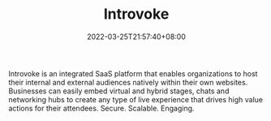 ﻿---
weight: 
title: "Introvoke"
description: "Introvoke is an integrated SaaS platform that enables organizations to host their internal and external audiences natively within their own websites. Businesses can easily embed virtual and hybrid stages, chats and networking hubs to create any type of live experience that drives high value actions for their attendees. Secure. Scalable. Engaging. "
date: 2022-03-25T21:57:40+08:00
lastmod: 2022-03-25T16:45:40+08:00
draft: false
authors: ["Metabd"]
featuredImage: "450.jpg"
link: "https://www.introvoke.com/"
tags: ["Introvoke","ÐéÄâ»áÒé"]
categories: ["navigation"]
navigation: ["ÐéÄâ»áÒé"]
lightgallery: true
toc: true
pinned: false
recommend: false
recommend1: false
---
Introvoke is an integrated SaaS platform that enables organizations to host their internal and external audiences natively within their own websites. Businesses can easily embed virtual and hybrid stages, chats and networking hubs to create any type of live experience that drives high value actions for their attendees. Secure. Scalable. Engaging. 
